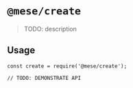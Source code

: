 # `@mese/create`

> TODO: description

## Usage

```
const create = require('@mese/create');

// TODO: DEMONSTRATE API
```
